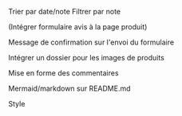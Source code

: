 Trier par date/note
Filtrer par note

(Intégrer formulaire avis à la page produit)

Message de confirmation sur l'envoi du formulaire

Intégrer un dossier pour les images de produits

Mise en forme des commentaires

Mermaid/markdown sur README.md

Style
